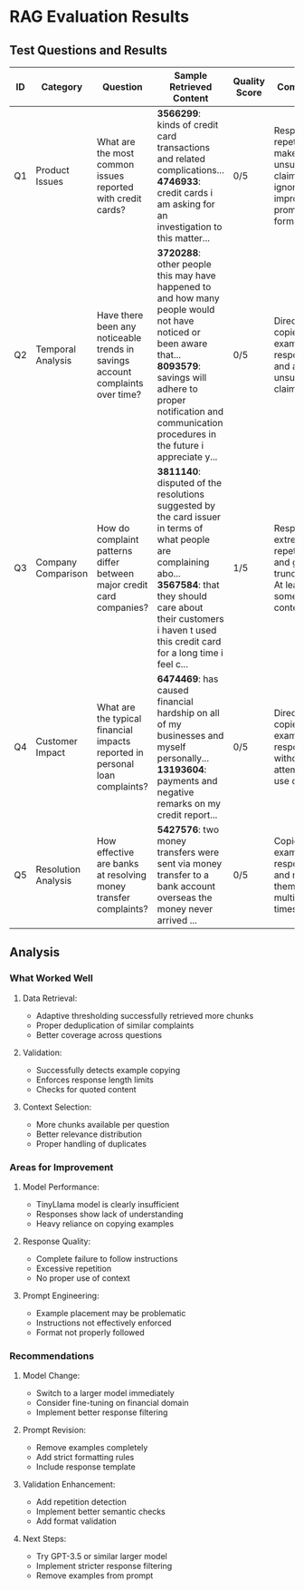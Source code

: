 # RAG Evaluation Results

## Test Questions and Results

| ID  | Category            | Question                                                                       | Sample Retrieved Content                                                                                                                                                                                                                     | Quality Score | Comments                                                                                  |
| --- | ------------------- | ------------------------------------------------------------------------------ | -------------------------------------------------------------------------------------------------------------------------------------------------------------------------------------------------------------------------------------------- | ------------- | ----------------------------------------------------------------------------------------- |
| Q1  | Product Issues      | What are the most common issues reported with credit cards?                    | **3566299**: kinds of credit card transactions and related complications...<br>**4746933**: credit cards i am asking for an investigation to this matter...                                                                                  | 0/5           | Response is repetitive, makes unsupported claims, and ignores the improved prompt format. |
| Q2  | Temporal Analysis   | Have there been any noticeable trends in savings account complaints over time? | **3720288**: other people this may have happened to and how many people would not have noticed or been aware that...<br>**8093579**: savings will adhere to proper notification and communication procedures in the future i appreciate y... | 0/5           | Directly copies example responses and adds unsupported claims.                            |
| Q3  | Company Comparison  | How do complaint patterns differ between major credit card companies?          | **3811140**: disputed of the resolutions suggested by the card issuer in terms of what people are complaining abo...<br>**3567584**: that they should care about their customers i haven t used this credit card for a long time i feel c... | 1/5           | Response is extremely repetitive and gets truncated. At least uses some context.          |
| Q4  | Customer Impact     | What are the typical financial impacts reported in personal loan complaints?   | **6474469**: has caused financial hardship on all of my businesses and myself personally...<br>**13193604**: payments and negative remarks on my credit report...                                                                            | 0/5           | Directly copies example responses without any attempt to use context.                     |
| Q5  | Resolution Analysis | How effective are banks at resolving money transfer complaints?                | **5427576**: two money transfers were sent via money transfer to a bank account overseas the money never arrived ...                                                                                                                         | 0/5           | Copies example responses and repeats them multiple times.                                 |

## Analysis

### What Worked Well

1. Data Retrieval:

   - Adaptive thresholding successfully retrieved more chunks
   - Proper deduplication of similar complaints
   - Better coverage across questions

2. Validation:

   - Successfully detects example copying
   - Enforces response length limits
   - Checks for quoted content

3. Context Selection:
   - More chunks available per question
   - Better relevance distribution
   - Proper handling of duplicates

### Areas for Improvement

1. Model Performance:

   - TinyLlama model is clearly insufficient
   - Responses show lack of understanding
   - Heavy reliance on copying examples

2. Response Quality:

   - Complete failure to follow instructions
   - Excessive repetition
   - No proper use of context

3. Prompt Engineering:
   - Example placement may be problematic
   - Instructions not effectively enforced
   - Format not properly followed

### Recommendations

1. Model Change:

   - Switch to a larger model immediately
   - Consider fine-tuning on financial domain
   - Implement better response filtering

2. Prompt Revision:

   - Remove examples completely
   - Add strict formatting rules
   - Include response template

3. Validation Enhancement:

   - Add repetition detection
   - Implement better semantic checks
   - Add format validation

4. Next Steps:
   - Try GPT-3.5 or similar larger model
   - Implement stricter response filtering
   - Remove examples from prompt
